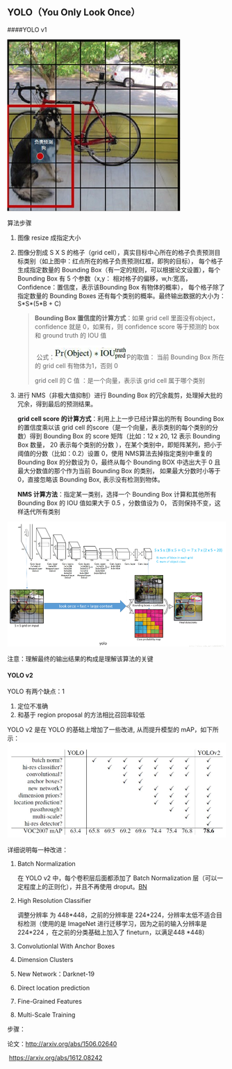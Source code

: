 ## YOLO（You Only Look Once）

####YOLO v1

![](../imgs/88.png)



算法步骤

1. 图像 resize 成指定大小

2. 图像分割成 S X S 的格子（grid cell），真实目标中心所在的格子负责预测目标类别（如上图中：红点所在的格子负责预测红框，即狗的目标）， 每个格子生成指定数量的 Bounding Box（有一定的规则，可以根据论文设置），每个 Bounding Box 有 5 个参数（x,y： 相对格子的偏移，w,h:宽高，  Confidence：置信度，表示该Bounding Box 有物体的概率）， 每个格子除了指定数量的 Bounding Boxes 还有每个类别的概率。最终输出数据的大小为：S\*S\*(5*B + C)

   >**Bounding Box 置信度的计算方式**：如果 grid cell 里面没有object，confidence 就是 0，如果有，则 confidence score 等于预测的 box 和 ground truth 的 IOU 值
   >
   >​	公式：![](../imgs/89.png)P的取值： 当前 Bounding Box 所在的 grid cell 有物体为1，否则 0
   >
   >grid cell 的 C 值 ：是一个向量，表示该 grid cell 属于哪个类别

3. 进行 NMS（非极大值抑制）进行 Bounding Box 的冗余裁剪，处理掉大批的冗余，得到最后的预测结果。

   **grid cell score 的计算方式**：利用上上一步已经计算出的所有 Bounding Box 的置信度乘以该 grid cell 的score（是一个向量，表示类别的每个类别的分数）得到 Bounding Box 的 score 矩阵（比如：12 x 20, 12 表示 Bounding Box 数量， 20 表示每个类别的分数 ），在某个类别中，即矩阵某列，把小于阈值的分数（比如：0.2）设置 0，使用 NMS算法去掉指定类别中重复的 Bounding Box 的分数设为 0，最终从每个 Bounding BOX 中选出大于 0 且最大分数值的那个作为当前 Bounding Box 的类别， 如果最大分数时小等于 0，直接忽略该 Bounding Box, 表示没有检测到物体。

   **NMS 计算方法**：指定某一类别，选择一个 Bounding Box 计算和其他所有 Bounding Box 的 IOU 值如果大于 0.5 ，分数值设为 0， 否则保持不变，这样迭代所有类别

![](../imgs/90.png)



注意：理解最终的输出结果的构成是理解该算法的关键



#### YOLO v2

YOLO 有两个缺点：1

1. 定位不准确
2. 和基于 region proposal 的方法相比召回率较低

YOLO v2 是在 YOLO 的基础上增加了一些改进, 从而提升模型的 mAP，如下所示：![](../imgs/91.png)

详细说明每一种改进：

1. Batch Normalization

   在 YOLO v2 中，每个卷积层后面都添加了 Batch Normalization 层（可以一定程度上的正则化），并且不再使用 droput。<a href="../Batch Norm.md">BN</a>

2. High Resolution Classifier

   调整分辨率 为 448\*448，之前的分辨率是 224\*224，分辨率太低不适合目标检测（使用的是 ImageNet 进行迁移学习，因为之前的输入分辨率是 224\*224 ，在之前的分类基础上加入了 fineturn，以满足448 *448）

3. Convolutionlal With Anchor Boxes

4. Dimension Clusters

5. New Network：Darknet-19

6. Direct location prediction

7. Fine-Grained Features  

8. Multi-Scale Training


步骤：







论文：http://arxiv.org/abs/1506.02640

​	   https://arxiv.org/abs/1612.08242